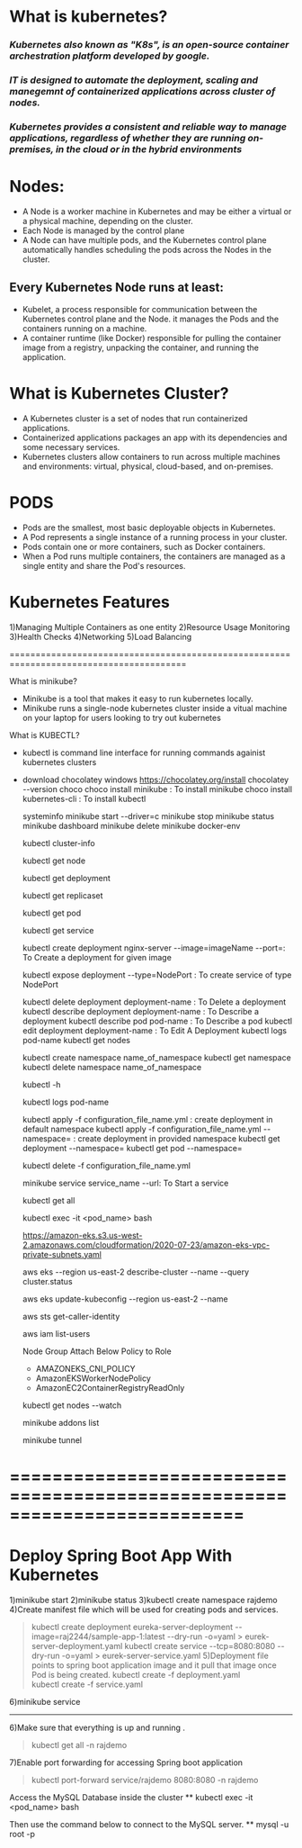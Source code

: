 # What is kubernetes?
### _Kubernetes also known as "K8s", is an open-source container archestration platform developed by google._

### _IT is designed to automate the deployment, scaling and manegemnt of containerized applications across cluster of nodes._

### _Kubernetes provides a consistent and reliable way to manage applications, regardless of whether they are running on-premises, in the cloud or in the hybrid environments_

# Nodes:

* A Node is a worker machine in Kubernetes and may be either a virtual or a physical machine,
  depending on the cluster.
* Each Node is managed by the control plane
* A Node can have multiple pods, and the Kubernetes control plane automatically handles
  scheduling the pods across the Nodes in the cluster. 

## Every Kubernetes Node runs at least:
* Kubelet, a process responsible for communication between the Kubernetes control plane and
  the Node. it manages the Pods and the containers running on a machine.
* A container runtime (like Docker) responsible for pulling the container image from a registry,
  unpacking the container, and running the application.

# What is Kubernetes Cluster? 

* A Kubernetes cluster is a set of nodes that run containerized applications. 
* Containerized applications packages an app with its dependencies and some necessary services.
* Kubernetes clusters allow containers to run across multiple machines and environments:
  virtual, physical, cloud-based, and on-premises.

# PODS

* Pods are the smallest, most basic deployable objects in Kubernetes.
* A Pod represents a single instance of a running process in your cluster.
* Pods contain one or more containers, such as Docker containers. 
* When a Pod runs multiple containers, the containers are managed as a single entity and 
  share the Pod's resources.

# Kubernetes Features

1)Managing Multiple Containers as one entity
2)Resource Usage Monitoring
3)Health Checks
4)Networking
5)Load Balancing

========================================================================================

What is minikube?
* Minikube is a tool that makes it easy to run kubernetes locally.
* Minikube runs a single-node kubernetes cluster inside a vitual machine on your laptop
  for users looking to try out kubernetes

What is KUBECTL?
* kubectl is command line interface for running commands againist kubernetes clusters

* download chocolatey windows
  https://chocolatey.org/install
  chocolatey --version
  choco
  choco install minikube       : To install minikube
  choco install kubernetes-cli : To install kubectl
 
  systeminfo
  minikube start --driver=<driver-name>c
  minikube stop
  minikube status
  minikube dashboard
  minikube delete
  minikube docker-env

  kubectl cluster-info
  
  kubectl get node

  kubectl get deployment
  
  kubectl get replicaset
  
  kubectl get pod
 
  kubectl get service

  kubectl create deployment nginx-server --image=imageName  --port=<port-no>: To Create a deployment for given image
  
  kubectl expose deployment <deployment-name> --type=NodePort : To create service of type NodePort



  kubectl delete deployment deployment-name   : To Delete a deployment
  kubectl describe deployment deployment-name : To Describe a deployment
  kubectl describe pod pod-name : To Describe a pod
  kubectl edit deployment deployment-name  : To Edit A Deployment
  kubectl logs pod-name
  kubectl get nodes


  kubectl create namespace name_of_namespace
  kubectl get namespace
  kubectl delete namespace name_of_namespace
	
  kubectl -h 
  

  kubectl logs pod-name

  kubectl apply -f configuration_file_name.yml : create deployment in default namespace
  kubectl apply -f configuration_file_name.yml --namespace=<namespace-name> : create deployment
                                         in provided namespace
  kubectl get deployment --namespace=<namespace-name>
  kubectl get pod --namespace=<namespace-name>

  kubectl delete -f configuration_file_name.yml

  minikube service service_name --url: To Start a service

  kubectl get all


  kubectl exec -it <pod_name> bash

  https://amazon-eks.s3.us-west-2.amazonaws.com/cloudformation/2020-07-23/amazon-eks-vpc-private-subnets.yaml

  

  aws eks --region us-east-2 describe-cluster --name <cluster-name> --query cluster.status

  aws eks update-kubeconfig --region us-east-2 --name <cluster-name>
  
  aws sts get-caller-identity

  aws iam list-users

  Node Group Attach Below Policy to Role
  
  * AMAZONEKS_CNI_POLICY
  * AmazonEKSWorkerNodePolicy
  * AmazonEC2ContainerRegistryReadOnly

  kubectl get nodes --watch

  
  minikube addons list

  minikube tunnel





==========================================================================
==============================================================================
Deploy Spring Boot App With Kubernetes
=============================================================
1)minikube start
2)minikube status
3)kubectl create namespace rajdemo
4)Create manifest file which will be used for creating pods and services.
  >kubectl create deployment eureka-server-deployment --image=raj2244/sample-app-1:latest --dry-run -o=yaml > eurek-server-deployment.yaml
  >kubectl create service <service-type> <service-name> --tcp=8080:8080 --dry-run -o=yaml > eurek-server-service.yaml
5)Deployment file points to spring boot application image and it pull that image once Pod is
  being created.
  >kubectl create -f deployment.yaml  
  >kubectl create -f service.yaml  

6)minikube service <service-name>
*****************************************************************************

6)Make sure that everything is up and running .
  >kubectl get all -n rajdemo


7)Enable port forwarding for accessing Spring boot application
  >kubectl port-forward service/rajdemo 8080:8080 -n rajdemo


Access the MySQL Database inside the cluster
** kubectl exec -it <pod_name> bash

Then use the command below to connect to the MySQL server.
** mysql -u root -p 

